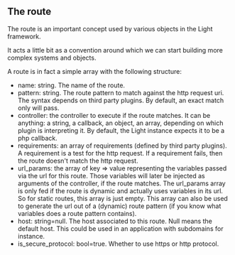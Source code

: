 The route
---------

The route is an important concept used by various objects in the Light framework.

It acts a little bit as a convention around which we can start building more complex systems and objects.


A route is in fact a simple array with the following structure:

- name: string. The name of the route.
- pattern: string. The route pattern to match against the http request uri.
     The syntax depends on third party plugins.
     By default, an exact match only will pass.
- controller: the controller to execute if the route matches. 
            It can be anything: a string, a callback, an object, an array, depending on which plugin is interpreting it.
            By default, the Light instance expects it to be a php callback. 
- requirements: an array of requirements (defined by third party plugins). A requirement is a test for the http request.
                If a requirement fails, then the route doesn't match the http request.
- url_params: the array of key => value representing the variables passed via the url for this route.
             Those variables will later be injected as arguments of the controller, if the route matches.
             The url_params array is only fed if the route is dynamic and actually uses variables in its url.
             So for static routes, this array is just empty. 
             This array can also be used to generate the url out of a (dynamic) route pattern (if you know what variables does a 
             route pattern contains).
- host: string=null. The host associated to this route. Null means the default host. This could be used in an application with subdomains for instance.
- is_secure_protocol: bool=true. Whether to use https or http protocol.  

